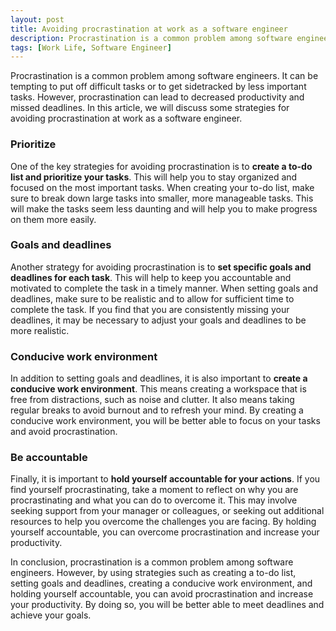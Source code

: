 ```yaml
---
layout: post
title: Avoiding procrastination at work as a software engineer
description: Procrastination is a common problem among software engineers, so here are some strategies to avoid it.
tags: [Work Life, Software Engineer]
---
```


Procrastination is a common problem among software engineers. It can be tempting to put off difficult tasks or to get sidetracked by less important tasks. However, procrastination can lead to decreased productivity and missed deadlines. In this article, we will discuss some strategies for avoiding procrastination at work as a software engineer.

### Prioritize

One of the key strategies for avoiding procrastination is to **create a to-do list and prioritize your tasks**. This will help you to stay organized and focused on the most important tasks. When creating your to-do list, make sure to break down large tasks into smaller, more manageable tasks. This will make the tasks seem less daunting and will help you to make progress on them more easily.

### Goals and deadlines

Another strategy for avoiding procrastination is to **set specific goals and deadlines for each task**. This will help to keep you accountable and motivated to complete the task in a timely manner. When setting goals and deadlines, make sure to be realistic and to allow for sufficient time to complete the task. If you find that you are consistently missing your deadlines, it may be necessary to adjust your goals and deadlines to be more realistic.

### Conducive work environment

In addition to setting goals and deadlines, it is also important to **create a conducive work environment**. This means creating a workspace that is free from distractions, such as noise and clutter. It also means taking regular breaks to avoid burnout and to refresh your mind. By creating a conducive work environment, you will be better able to focus on your tasks and avoid procrastination.

### Be accountable

Finally, it is important to **hold yourself accountable for your actions**. If you find yourself procrastinating, take a moment to reflect on why you are procrastinating and what you can do to overcome it. This may involve seeking support from your manager or colleagues, or seeking out additional resources to help you overcome the challenges you are facing. By holding yourself accountable, you can overcome procrastination and increase your productivity.

In conclusion, procrastination is a common problem among software engineers. However, by using strategies such as creating a to-do list, setting goals and deadlines, creating a conducive work environment, and holding yourself accountable, you can avoid procrastination and increase your productivity. By doing so, you will be better able to meet deadlines and achieve your goals.